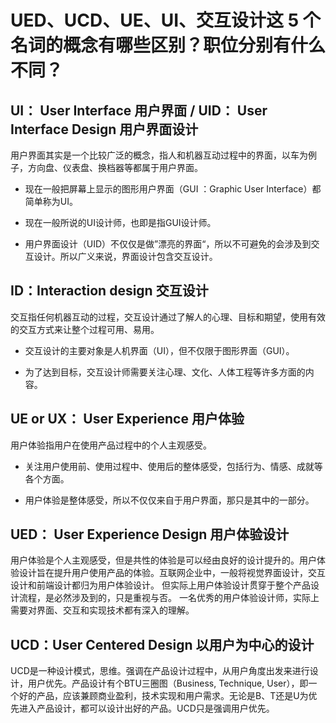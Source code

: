 # UED、UCD、UE、UI、交互设计这 5 个名词的概念有哪些区别？职位分别有什么不同？

## UI： User Interface  用户界面 / UID： User Interface Design 用户界面设计

用户界面其实是一个比较广泛的概念，指人和机器互动过程中的界面，以车为例子，方向盘、仪表盘、换档器等都属于用户界面。

- 现在一般把屏幕上显示的图形用户界面（GUI ：Graphic User Interface）都简单称为UI。

- 现在一般所说的UI设计师，也即是指GUI设计师。 

- 用户界面设计（UID）不仅仅是做”漂亮的界面“，所以不可避免的会涉及到交互设计。所以广义来说，界面设计包含交互设计。

## ID：Interaction design 交互设计

交互指任何机器互动的过程，交互设计通过了解人的心理、目标和期望，使用有效的交互方式来让整个过程可用、易用。

- 交互设计的主要对象是人机界面（UI），但不仅限于图形界面（GUI）。

- 为了达到目标，交互设计师需要关注心理、文化、人体工程等许多方面的内容。

## UE or UX： User Experience 用户体验 

用户体验指用户在使用产品过程中的个人主观感受。

- 关注用户使用前、使用过程中、使用后的整体感受，包括行为、情感、成就等各个方面。 

- 用户体验是整体感受，所以不仅仅来自于用户界面，那只是其中的一部分。

## UED： User Experience Design 用户体验设计

用户体验是个人主观感受，但是共性的体验是可以经由良好的设计提升的。用户体验设计旨在提升用户使用产品的体验。互联网企业中，一般将视觉界面设计，交互设计和前端设计都归为用户体验设计。 但实际上用户体验设计贯穿于整个产品设计流程，是必然涉及到的，只是重视与否。 一名优秀的用户体验设计师，实际上需要对界面、交互和实现技术都有深入的理解。

## UCD：User Centered Design 以用户为中心的设计

UCD是一种设计模式，思维。强调在产品设计过程中，从用户角度出发来进行设计，用户优先。产品设计有个BTU三圈图（Business, Technique, User），即一个好的产品，应该兼顾商业盈利，技术实现和用户需求。无论是B、T还是U为优先进入产品设计，都可以设计出好的产品。UCD只是强调用户优先。
